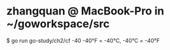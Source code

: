 # zhangquan @ MacBook-Pro in ~/goworkspace/src
$ go run go-study/ch2/cf -40
-40°F = -40°C, -40°C = -40°F

